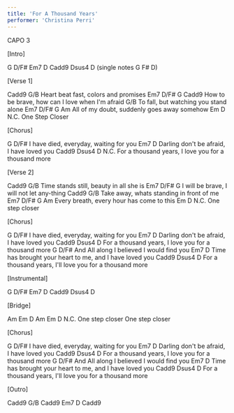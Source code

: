 ```yaml
---
title: 'For A Thousand Years'
performer: 'Christina Perri'
---
```


CAPO 3



[Intro]

G    D/F#   Em7    D  Cadd9     Dsus4   D  (single notes G F# D)



[Verse 1]

Cadd9                       G/B
Heart beat fast, colors and promises
          Em7              D/F#      G    Cadd9
How to be brave, how can I love when I'm afraid
                          G/B
To fall, but watching you stand alone
          Em7             D/F#   G       Am
All of my doubt, suddenly goes away somehow
           Em  D   N.C.
One Step Closer



[Chorus]

G                              D/F#
I have died, everyday, waiting for you
Em7                             D
Darling don't be afraid, I have loved you
      Cadd9                            Dsus4    D   N.C.
For a thousand years, I love you for a thousand more


[Verse 2]

Cadd9                        G/B
Time stands still, beauty in all she is
          Em7               D/F#    G
I will be brave, I will not let any-thing
Cadd9                        G/B
Take away, whats standing in front of me
      Em7           D/F#      G       Am
Every breath, every hour has come to this
         Em   D    N.C.
One step closer



[Chorus]

G                              D/F#
I have died, everyday, waiting for you
Em7                             D
Darling don't be afraid, I have loved you
      Cadd9                            Dsus4    D
For a thousand years, I love you for a thousand more
    G                            D/F#
And All along I believed I would find you
Em7                                           D
Time has brought your heart to me, and I have loved you
      Cadd9                               Dsus4    D
For a thousand years, I'll love you for a thousand more


[Instrumental]

G    D/F#  Em7    D  Cadd9     Dsus4   D


[Bridge]

Am         Em D      Am       Em D   N.C.
One step closer    One step closer



[Chorus]

G                              D/F#
I have died, everyday, waiting for you
Em7                             D
Darling don't be afraid, I have loved you
      Cadd9                            Dsus4    D
For a thousand years, I love you for a thousand more
    G                            D/F#
And All along I believed I would find you
Em7                                           D
Time has brought your heart to me, and I have loved you
      Cadd9                               Dsus4    D
For a thousand years, I'll love you for a thousand more



[Outro]

Cadd9     G/B     Cadd9     Em7   D   Cadd9